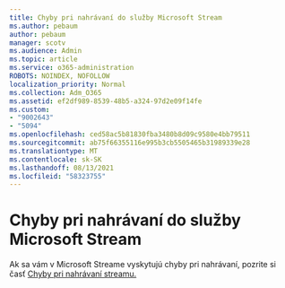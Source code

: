 ```yaml
---
title: Chyby pri nahrávaní do služby Microsoft Stream
ms.author: pebaum
author: pebaum
manager: scotv
ms.audience: Admin
ms.topic: article
ms.service: o365-administration
ROBOTS: NOINDEX, NOFOLLOW
localization_priority: Normal
ms.collection: Adm_O365
ms.assetid: ef2df989-8539-48b5-a324-97d2e09f14fe
ms.custom:
- "9002643"
- "5094"
ms.openlocfilehash: ced58ac5b81830fba3480b8d09c9580e4bb79511
ms.sourcegitcommit: ab75f66355116e995b3cb5505465b31989339e28
ms.translationtype: MT
ms.contentlocale: sk-SK
ms.lasthandoff: 08/13/2021
ms.locfileid: "58323755"
---
```

# <a name="microsoft-stream-upload-errors"></a>Chyby pri nahrávaní do služby Microsoft Stream

Ak sa vám v Microsoft Streame vyskytujú chyby pri nahrávaní, pozrite si časť [Chyby pri nahrávaní streamu.](https://docs.microsoft.com/stream/portal-understanding-upload-errors)
